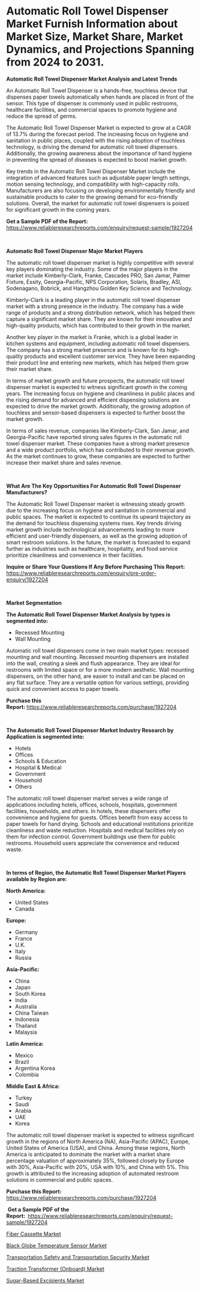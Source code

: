 <p><h1>Automatic Roll Towel Dispenser Market Furnish Information about Market Size, Market Share, Market Dynamics, and Projections Spanning from 2024 to 2031.</h1></p><p><strong>Automatic Roll Towel Dispenser Market Analysis and Latest Trends</strong></p>
<p><p>An Automatic Roll Towel Dispenser is a hands-free, touchless device that dispenses paper towels automatically when hands are placed in front of the sensor. This type of dispenser is commonly used in public restrooms, healthcare facilities, and commercial spaces to promote hygiene and reduce the spread of germs.</p><p>The Automatic Roll Towel Dispenser Market is expected to grow at a CAGR of 13.7% during the forecast period. The increasing focus on hygiene and sanitation in public places, coupled with the rising adoption of touchless technology, is driving the demand for automatic roll towel dispensers. Additionally, the growing awareness about the importance of hand hygiene in preventing the spread of diseases is expected to boost market growth.</p><p>Key trends in the Automatic Roll Towel Dispenser Market include the integration of advanced features such as adjustable paper length settings, motion sensing technology, and compatibility with high-capacity rolls. Manufacturers are also focusing on developing environmentally friendly and sustainable products to cater to the growing demand for eco-friendly solutions. Overall, the market for automatic roll towel dispensers is poised for significant growth in the coming years.</p></p>
<p><strong>Get a Sample PDF of the Report:&nbsp;</strong> <a href="https://www.reliableresearchreports.com/enquiry/request-sample/1927204">https://www.reliableresearchreports.com/enquiry/request-sample/1927204</a></p>
<p>&nbsp;</p>
<p><strong>Automatic Roll Towel Dispenser Major Market Players</strong></p>
<p><p>The automatic roll towel dispenser market is highly competitive with several key players dominating the industry. Some of the major players in the market include Kimberly-Clark, Franke, Cascades PRO, San Jamar, Palmer Fixture, Essity, Georgia-Pacific, NPS Corporation, Solaris, Bradley, ASI, Sodenagano, Bobrick, and Hangzhou Golden Key Science and Technology.</p><p>Kimberly-Clark is a leading player in the automatic roll towel dispenser market with a strong presence in the industry. The company has a wide range of products and a strong distribution network, which has helped them capture a significant market share. They are known for their innovative and high-quality products, which has contributed to their growth in the market.</p><p>Another key player in the market is Franke, which is a global leader in kitchen systems and equipment, including automatic roll towel dispensers. The company has a strong market presence and is known for its high-quality products and excellent customer service. They have been expanding their product line and entering new markets, which has helped them grow their market share.</p><p>In terms of market growth and future prospects, the automatic roll towel dispenser market is expected to witness significant growth in the coming years. The increasing focus on hygiene and cleanliness in public places and the rising demand for advanced and efficient dispensing solutions are expected to drive the market growth. Additionally, the growing adoption of touchless and sensor-based dispensers is expected to further boost the market growth.</p><p>In terms of sales revenue, companies like Kimberly-Clark, San Jamar, and Georgia-Pacific have reported strong sales figures in the automatic roll towel dispenser market. These companies have a strong market presence and a wide product portfolio, which has contributed to their revenue growth. As the market continues to grow, these companies are expected to further increase their market share and sales revenue.</p></p>
<p>&nbsp;</p>
<p><strong>What Are The Key Opportunities For Automatic Roll Towel Dispenser Manufacturers?</strong></p>
<p><p>The Automatic Roll Towel Dispenser market is witnessing steady growth due to the increasing focus on hygiene and sanitation in commercial and public spaces. The market is expected to continue its upward trajectory as the demand for touchless dispensing systems rises. Key trends driving market growth include technological advancements leading to more efficient and user-friendly dispensers, as well as the growing adoption of smart restroom solutions. In the future, the market is forecasted to expand further as industries such as healthcare, hospitality, and food service prioritize cleanliness and convenience in their facilities.</p></p>
<p><strong>Inquire or Share Your Questions If Any Before Purchasing This Report:</strong> <a href="https://www.reliableresearchreports.com/enquiry/pre-order-enquiry/1927204">https://www.reliableresearchreports.com/enquiry/pre-order-enquiry/1927204</a></p>
<p>&nbsp;</p>
<p><strong>Market Segmentation</strong></p>
<p><strong>The Automatic Roll Towel Dispenser Market Analysis by types is segmented into:</strong></p>
<p><ul><li>Recessed Mounting</li><li>Wall Mounting</li></ul></p>
<p><p>Automatic roll towel dispensers come in two main market types: recessed mounting and wall mounting. Recessed mounting dispensers are installed into the wall, creating a sleek and flush appearance. They are ideal for restrooms with limited space or for a more modern aesthetic. Wall mounting dispensers, on the other hand, are easier to install and can be placed on any flat surface. They are a versatile option for various settings, providing quick and convenient access to paper towels.</p></p>
<p><strong>Purchase this Report:&nbsp;</strong><a href="https://www.reliableresearchreports.com/purchase/1927204">https://www.reliableresearchreports.com/purchase/1927204</a></p>
<p>&nbsp;</p>
<p><strong>The Automatic Roll Towel Dispenser Market Industry Research by Application is segmented into:</strong></p>
<p><ul><li>Hotels</li><li>Offices</li><li>Schools & Education</li><li>Hospital & Medical</li><li>Government</li><li>Household</li><li>Others</li></ul></p>
<p><p>The automatic roll towel dispenser market serves a wide range of applications including hotels, offices, schools, hospitals, government facilities, households, and others. In hotels, these dispensers offer convenience and hygiene for guests. Offices benefit from easy access to paper towels for hand drying. Schools and educational institutions prioritize cleanliness and waste reduction. Hospitals and medical facilities rely on them for infection control. Government buildings use them for public restrooms. Household users appreciate the convenience and reduced waste.</p></p>
<p>&nbsp;</p>
<p><strong>In terms of Region, the Automatic Roll Towel Dispenser Market Players available by Region are:</strong></p>
<p>
    <p> <strong> North America: </strong>
        <ul>
            <li>United States</li>
            <li>Canada</li>
        </ul>
        </p> 
    <p> <strong> Europe: </strong>
        <ul>
            <li>Germany</li>
            <li>France</li>
            <li>U.K.</li>
            <li>Italy</li>
            <li>Russia</li>
        </ul>
        </p> 
    <p> <strong> Asia-Pacific: </strong>
        <ul>
            <li>China</li>
            <li>Japan</li>
            <li>South Korea</li>
            <li>India</li>
            <li>Australia</li>
            <li>China Taiwan</li>
            <li>Indonesia</li>
            <li>Thailand</li>
            <li>Malaysia</li>
        </ul>
        </p> 
    <p> <strong> Latin America: </strong>
        <ul>
            <li>Mexico</li>
            <li>Brazil</li>
            <li>Argentina Korea</li>
            <li>Colombia</li>
        </ul>
        </p> 
    <p> <strong> Middle East & Africa: </strong>
        <ul>
            <li>Turkey</li>
            <li>Saudi</li>
            <li>Arabia</li>
            <li>UAE</li>
            <li>Korea</li>
        </ul>
    </p>
    </p>
<p><p>The automatic roll towel dispenser market is expected to witness significant growth in the regions of North America (NA), Asia-Pacific (APAC), Europe, United States of America (USA), and China. Among these regions, North America is anticipated to dominate the market with a market share percentage valuation of approximately 35%, followed closely by Europe with 30%, Asia-Pacific with 20%, USA with 10%, and China with 5%. This growth is attributed to the increasing adoption of automated restroom solutions in commercial and public spaces.</p></p>
<p><strong>Purchase this Report: </strong><a href="https://www.reliableresearchreports.com/purchase/1927204">https://www.reliableresearchreports.com/purchase/1927204</a></p>
<p>&nbsp;<strong>Get a Sample PDF of the Report:&nbsp;&nbsp;</strong><a href="https://www.reliableresearchreports.com/enquiry/request-sample/1927204">https://www.reliableresearchreports.com/enquiry/request-sample/1927204</a></p>
<p><strong></strong></p>
<p><p><a href="https://view.publitas.com/reportprime-1/fiber-cassette-market-research-report-reveals-the-latest-trends-and-opportunities-of-this-market-for-period-from-2024-2031/">Fiber Cassette Market</a></p><p><a href="https://view.publitas.com/reportprime-1/black-globe-temperature-sensor-market-provides-a-comprehensive-analysis-including-a-macro-overview-of-the-market-as-well-as-micro-details-such-as-market-size-and-competitive-landscape/">Black Globe Temperature Sensor Market</a></p><p><a href="https://scarlet-rocket-c63.notion.site/Transportation-Safety-and-Transportation-Security-Market-Size-and-Growth-Market-Segmentation-Regio-906b4477b24040f2b9d0dafc5832c24e">Transportation Safety and Transportation Security Market</a></p><p><a href="https://fearless-okapi-6c8.notion.site/Traction-Transformer-Onboard-Market-Research-Report-Unlocks-Analysis-on-the-Market-Financial-Statu-c140cd9359054d83be6a6fec77f66a30">Traction Transformer (Onboard) Market</a></p><p><a href="https://zircon-bluebell-299.notion.site/Sugar-Based-Excipients-Market-Research-Report-The-Key-To-Successful-Business-Strategy-Forecasted-fo-4cba67dd44ea4e308b5c1771d7b08b33">Sugar-Based Excipients Market</a></p></p>
